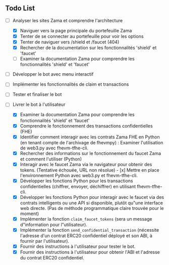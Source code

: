 ## Todo List

- [ ] Analyser les sites Zama et comprendre l'architecture
  - [x] Naviguer vers la page principale du portefeuille Zama
  - [x] Tenter de se connecter au portefeuille pour voir les options
  - [x] Tenter de naviguer vers /shield et /faucet (404)
  - [x] Rechercher de la documentation sur les fonctionnalités 'shield' et 'faucet'
  - [ ] Examiner la documentation Zama pour comprendre les fonctionnalités 'shield' et 'faucet'
- [ ] Développer le bot avec menu interactif
- [ ] Implémenter les fonctionnalités de claim et transactions
- [ ] Tester et finaliser le bot
- [ ] Livrer le bot à l'utilisateur



  - [x] Examiner la documentation Zama pour comprendre les fonctionnalités 'shield' et 'faucet'
  - [x] Comprendre le fonctionnement des transactions confidentielles (FHE)
  - [x] Identifier comment interagir avec les contrats Zama FHE en Python (en tenant compte de l'archivage de fhevmpy) : Examiner l'utilisation de web3.py avec fhevm-tfhe-cli.
  - [x] Rechercher des informations sur le fonctionnement du faucet Zama et comment l'utiliser (Python)
  - [x] Interagir avec le faucet Zama via le navigateur pour obtenir des tokens. (Tentative échouée, URL non résolue)  - [x] Mettre en place l'environnement Python avec web3.py et fhevm-tfhe-cli.
  - [x] Développer les fonctions Python pour les transactions confidentielles (chiffrer, envoyer, déchiffrer) en utilisant fhevm-tfhe-cli.
  - [x] Développer les fonctions Python pour interagir avec le faucet via des contrats intelligents ou une API si disponible, plutôt qu\"une interface web directe. (Pas de méthode programmatique claire trouvée pour le moment)
  - [x] Implémenter la fonction `claim_faucet_tokens` (sera un message d\"information pour l\"utilisateur).
  - [x] Implémenter la fonction `send_confidential_transaction` (nécessite l'adresse d'un contrat ERC20 confidentiel déployé et son ABI, à fournir par l'utilisateur).
  - [x] Fournir des instructions à l'utilisateur pour tester le bot.
  - [x] Fournir des instructions à l'utilisateur pour obtenir l'ABI et l'adresse du contrat ERC20 confidentiel.
